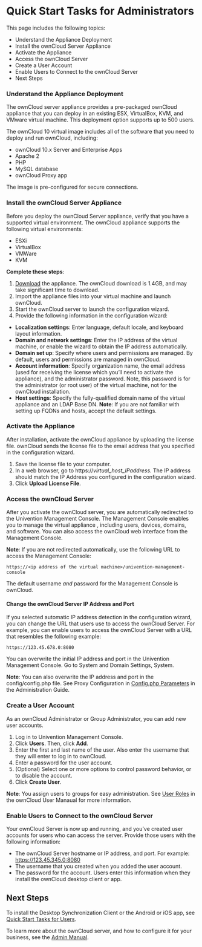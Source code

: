 ﻿# Quick Start Tasks for AdministratorsThis page includes the following topics: - Understand the Appliance Deployment- Install the ownCloud Server Appliance- Activate the Appliance- Access the ownCloud Server- Create a User Account- Enable Users to Connect to the ownCloud Server- Next Steps### Understand the Appliance DeploymentThe ownCloud server appliance provides a pre-packaged ownCloud appliance that you can deploy in an existing ESX, VirtualBox, KVM, and VMware virtual machine. This deployment option supports up to 500 users.The ownCloud 10 virtual image includes all of the software that you need to deploy and run ownCloud, including:- ownCloud 10.x Server and Enterprise Apps- Apache 2- PHP- MySQL database- ownCloud Proxy appThe image is pre-configured for secure connections. ### Install the ownCloud Server ApplianceBefore you deploy the ownCloud Server appliance, verify that you have a supported virtual environment. The ownCloud appliance supports the following virtual environments:- ESXi- VirtualBox- VMWare- KVM**Complete these steps**: 1. [Download](https://owncloud.org/download/) the appliance. The ownCloud download is 1.4GB, and may take significant time to download.1.  Import the appliance files into your virtual machine and launch ownCloud.1. Start the ownCloud server to launch the configuration wizard.1. Provide the following information in the configuration wizard: - **Localization settings**: Enter language, default locale, and keyboard layout information.- **Domain and network settings**:  Enter the IP address of the virtual machine, or enable the wizard to obtain the IP address automatically.- **Domain set up**: Specify where users and permissions are managed. By default, users and permissions are managed in ownCloud. - **Account information**:  Specify organization name, the email address (used for receiving the license which you’ll need to activate the appliance), and the administrator password. Note, this password is for the administrator (or root user) of the virtual machine, not for the ownCloud installation.- **Host settings**: Specify the fully-qualified domain name of the virtual appliance and an LDAP Base DN.**Note**: If you are not familiar with setting up FQDNs and hosts, accept the default settings. ### Activate the ApplianceAfter installation, activate the ownCloud appliance by uploading the license file. ownCloud sends the license file to the email address that you specified in the configuration wizard. 1. Save the license file to your computer.1. In a web browser, go to https://_virtual_host_IPaddress_. The IP address should match the IP Address you configured in the configuration wizard.1. Click **Upload License File**.### Access the ownCloud ServerAfter you activate the ownCloud server, you are automatically redirected to the Univention Management Console. The Management Console enables you to manage the virtual appliance , including users, devices, domains, and software. You can also access the ownCloud web interface from the Management Console. **Note**: If you are not redirected automatically, use the following URL to access the Management Console: ```https://<ip address of the virtual machine>/univention-management-console```The default username _and_ password for the Management Console is ownCloud.#### Change the ownCloud Server IP Address and PortIf you selected automatic IP address detection in the configuration wizard, you can change the URL that users use to access the ownCloud Server. For example, you can enable users to access the ownCloud Server with a URL that resembles the following example:```https://123.45.678.0:8080```You can overwrite the initial IP address and port in the Univention Management Console. Go to System and Domain Settings, System.**Note**: You can also overwrite the IP address and port in the config/config.php file. See Proxy Configuration in [Config.php Parameters](https://doc.owncloud.com/server/10.1/admin_manual/configuration/server/config_sample_php_parameters.html) in the Administration Guide.### Create a User AccountAs an ownCloud Administrator or Group Administrator, you can add new user accounts.1. Log in to Univention Management Console.1. Click **Users**. Then, click **Add**.1. Enter the first and last name of the user. Also enter the username that they will enter to log in to ownCloud.1. Enter a password for the user account.1. (Optional) Select one or more options to control password behavior, or to disable the account.1. Click **Create User**.**Note**: You assign users to groups for easy administration. See [User Roles](https://doc.owncloud.com/server/10.3/admin_manual/configuration/user/user_roles.html) in the ownCloud User Manaual for more information. ### Enable Users to Connect to the ownCloud ServerYour ownCloud Server is now up and running, and you’ve created user accounts for users who can access the server.Provide those users with the following information: - The ownCloud Server hostname or IP address, and port. For example: https://123.45.345.0:8080- The username that you created when you added the user account.- The password for the account.Users enter this information when they install the ownCloud desktop client or app.    ## Next StepsTo install the Desktop Synchronization Client or the Android or iOS app, see [Quick Start Tasks for Users](users.md). To learn more about the ownCloud server, and how to configure it for your business, see the [Admin Manual](https://doc.owncloud.com/server/10.3/admin_manual/). 